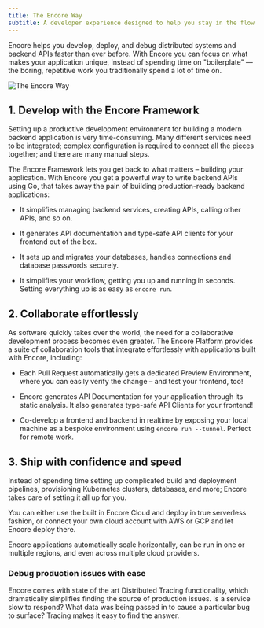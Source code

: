 ```yaml
---
title: The Encore Way
subtitle: A developer experience designed to help you stay in the flow state
---
```


Encore helps you develop, deploy, and debug distributed systems and backend APIs faster than ever before.
With Encore you can focus on what makes your application unique, instead of spending time on "boilerplate" &mdash; the boring, repetitive work
you traditionally spend a lot of time on.

<img src="/assets/docs/encore-way.png" title="The Encore Way" className="noshadow"/>

## 1. Develop with the Encore Framework

Setting up a productive development environment for building a modern backend application
is very time-consuming. Many different services need to be integrated; complex
configuration is required to connect all the pieces together; and there are many manual steps.

The Encore Framework lets you get back to what matters &ndash; building your application.
With Encore you get a powerful way to write backend APIs using Go, that takes away the pain
of building production-ready backend applications:

- It simplifies managing backend services, creating APIs, calling other APIs, and so on.

- It generates API documentation and type-safe API clients for your frontend out of the box.

- It sets up and migrates your databases, handles connections and database passwords securely.

- It simplifies your workflow, getting you up and running in seconds.
  Setting everything up is as easy as `encore run`.

## 2. Collaborate effortlessly

As software quickly takes over the world, the need for a collaborative development process
becomes even greater. The Encore Platform provides a suite of collaboration tools that integrate
effortlessly with applications built with Encore, including:

- Each Pull Request automatically gets a dedicated Preview Environment,
  where you can easily verify the change &ndash; and test your frontend, too!

- Encore generates API Documentation for your application through its static analysis.
  It also generates type-safe API Clients for your frontend!

- Co-develop a frontend and backend in realtime by exposing your local machine
  as a bespoke environment using `encore run --tunnel`. Perfect for remote work.

## 3. Ship with confidence and speed

Instead of spending time setting up complicated build and deployment pipelines,
provisioning Kubernetes clusters, databases, and more; Encore takes care
of setting it all up for you.

You can either use the built in Encore Cloud and deploy in true serverless fashion, or connect your own cloud account with AWS or GCP and let Encore deploy there.

Encore applications automatically scale horizontally, can be run in one or multiple
regions, and even across multiple cloud providers.

### Debug production issues with ease

Encore comes with state of the art Distributed Tracing functionality, which dramatically
simplifies finding the source of production issues. Is a service slow to respond?
What data was being passed in to cause a particular bug to surface? Tracing makes
it easy to find the answer.
